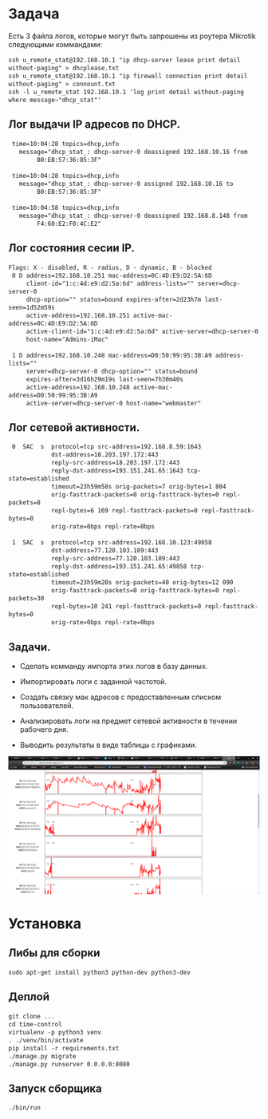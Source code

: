# Задача

Есть 3 файла логов, которые могут быть запрошены из роутера Mikrotik следующими коммандами:

    ssh u_remote_stat@192.168.10.1 "ip dhcp-server lease print detail without-paging" > dhcplease.txt
    ssh u_remote_stat@192.168.10.1 "ip firewall connection print detail without-paging" > connount.txt
    ssh -l u_remote_stat 192.168.10.1 'log print detail without-paging where message~"dhcp_stat"'

## Лог выдачи IP адресов по DHCP.

     time=10:04:28 topics=dhcp,info 
       message="dhcp_stat_: dhcp-server-0 deassigned 192.168.10.16 from 
            B0:EB:57:36:85:3F" 

     time=10:04:28 topics=dhcp,info 
       message="dhcp_stat_: dhcp-server-0 assigned 192.168.10.16 to 
            B0:EB:57:36:85:3F" 

     time=10:04:58 topics=dhcp,info 
       message="dhcp_stat_: dhcp-server-0 deassigned 192.168.8.148 from 
            F4:60:E2:F0:4C:E2" 

## Лог состояния сесии IP.

    Flags: X - disabled, R - radius, D - dynamic, B - blocked 
     0 D address=192.168.10.251 mac-address=0C:4D:E9:D2:5A:6D 
         client-id="1:c:4d:e9:d2:5a:6d" address-lists="" server=dhcp-server-0 
         dhcp-option="" status=bound expires-after=2d23h7m last-seen=1d52m59s 
         active-address=192.168.10.251 active-mac-address=0C:4D:E9:D2:5A:6D 
         active-client-id="1:c:4d:e9:d2:5a:6d" active-server=dhcp-server-0 
         host-name="Admins-iMac" 

     1 D address=192.168.10.248 mac-address=D0:50:99:95:3B:A9 address-lists="" 
         server=dhcp-server-0 dhcp-option="" status=bound 
         expires-after=3d16h29m19s last-seen=7h30m40s 
         active-address=192.168.10.248 active-mac-address=D0:50:99:95:3B:A9 
         active-server=dhcp-server-0 host-name="webmaster"  
                

## Лог сетевой активности.


     0  SAC  s  protocol=tcp src-address=192.168.8.59:1643 
                dst-address=18.203.197.172:443 
                reply-src-address=18.203.197.172:443 
                reply-dst-address=193.151.241.65:1643 tcp-state=established 
                timeout=23h59m58s orig-packets=7 orig-bytes=1 804 
                orig-fasttrack-packets=0 orig-fasttrack-bytes=0 repl-packets=8 
                repl-bytes=6 169 repl-fasttrack-packets=0 repl-fasttrack-bytes=0 
                orig-rate=0bps repl-rate=0bps 

     1  SAC  s  protocol=tcp src-address=192.168.10.123:49858 
                dst-address=77.120.103.109:443 
                reply-src-address=77.120.103.109:443 
                reply-dst-address=193.151.241.65:49858 tcp-state=established 
                timeout=23h59m20s orig-packets=40 orig-bytes=12 090 
                orig-fasttrack-packets=0 orig-fasttrack-bytes=0 repl-packets=30 
                repl-bytes=10 241 repl-fasttrack-packets=0 repl-fasttrack-bytes=0 
                orig-rate=0bps repl-rate=0bps 
            
            
## Задачи.

- Сделать комманду импорта этих логов в базу данных.  


- Импортировать логи с заданной частотой.

- Создать связку мак адресов с предоставленным списком пользователей.

- Анализировать логи на предмет сетевой активности в течении рабочего дня.

- Выводить результаты в виде таблицы с графиками.


![start page](example.png) 

# Установка


## Либы для сборки

    sudo apt-get install python3 python-dev python3-dev
    
## Деплой    
    
    git clone ...
    cd time-control
    virtualenv -p python3 venv
    . ./venv/bin/activate
    pip install -r requirements.txt
    ./manage.py migrate
    ./manage.py runserver 0.0.0.0:8080

## Запуск сборщика

    ./bin/run










